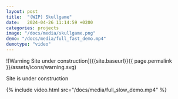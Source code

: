 ```yaml
---
layout: post
title:  "(WIP) Skullgame"
date:   2024-04-26 11:14:59 +0200
categories: projects
image: "/docs/media/skullgame.png"
demo: "/docs/media/full_fast_demo.mp4"
demotype: "video"
---
```


<div id="warn" markdown="1">
![Warning Site under construction]({{site.baseurl}}{{ page.permalink }}/assets/icons/warning.svg)
<p>Site is under construction</p>
</div>


{% include video.html src="/docs/media/full_slow_demo.mp4" %}
